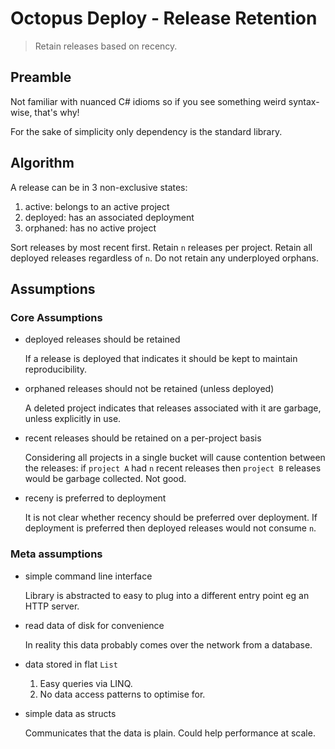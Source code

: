 # Octopus Deploy - Release Retention

> Retain releases based on recency.

## Preamble

Not familiar with nuanced C# idioms so if you see something weird syntax-wise, that's why!

For the sake of simplicity only dependency is the standard library.

## Algorithm

A release can be in 3 non-exclusive states:

1. active: belongs to an active project
2. deployed: has an associated deployment
3. orphaned: has no active project

Sort releases by most recent first.
Retain `n` releases per project.
Retain all deployed releases regardless of `n`.
Do not retain any underployed orphans.

## Assumptions

### Core Assumptions

- deployed releases should be retained

  If a release is deployed that indicates it should be kept to maintain reproducibility.

- orphaned releases should not be retained (unless deployed)

  A deleted project indicates that releases associated with it are garbage, unless explicitly in use.

- recent releases should be retained on a per-project basis

  Considering all projects in a single bucket will cause contention between the releases:
  if `project A` had `n` recent releases then `project B` releases would be garbage collected. Not good.

- receny is preferred to deployment

  It is not clear whether recency should be preferred over deployment. If deployment is preferred then deployed releases would not consume `n`.

### Meta assumptions

- simple command line interface

  Library is abstracted to easy to plug into a different entry point eg an HTTP server.

- read data of disk for convenience

  In reality this data probably comes over the network from a database.

- data stored in flat `List`

  1. Easy queries via LINQ.
  2. No data access patterns to optimise for.

- simple data as structs

  Communicates that the data is plain. Could help performance
  at scale.
